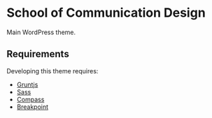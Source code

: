 # School of Communication Design

Main WordPress theme.

## Requirements

Developing this theme requires:
* [Gruntjs](http://gruntjs.com/)
* [Sass](http://sass-lang.com/)
* [Compass](compass-style.org)
* [Breakpoint](https://github.com/team-sass/breakpoint)
